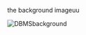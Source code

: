 the background imageuu

![DBMSbackground](https://github.com/sumi984/Health-Care-Management.github.io/assets/117304134/2757abeb-a706-41cf-853b-7b6593d4baea)
